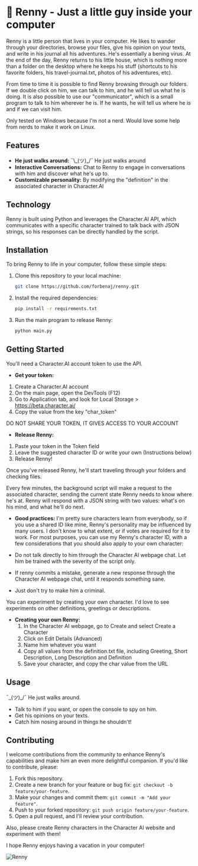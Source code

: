 # 🤖 Renny - Just a little guy inside your computer

Renny is a little person that lives in your computer. He likes to wander through your directories, browse your files, give his opinion on your texts, and write in his journal all his adventures. He's essentially a bening virus. At the end of the day, Renny returns to his little house, which is nothing more than a folder on the desktop where he keeps his stuff (shortcuts to his favorite folders, his travel-journal.txt, photos of his adventures, etc).

From time to time it is possible to find Renny browsing through our folders. If we double click on him, we can talk to him, and he will tell us what he is doing. It is also possible to use our "communicator", which is a small program to talk to him wherever he is. If he wants, he will tell us where he is and if we can visit him.

Only tested on Windows because I'm not a nerd. Would love some help from nerds to make it work on Linux.


## Features

- **He just walks around:** ¯\\\_(ツ)\_/¯ He just walks around
- **Interactive Conversations:** Chat to Renny to engage in conversations with him and discover what he's up to.
- **Customizable personality:** By modifying the "definition" in the associated character in Character.AI 

## Technology

Renny is built using Python and leverages the Character.AI API, which communicates with a specific character trained to talk back with JSON strings, so his responses can be directly handled by the script.

## Installation

To bring Renny to life in your computer, follow these simple steps:

1. Clone this repository to your local machine:

   ```bash
   git clone https://github.com/forbenaj/renny.git
   ```

2. Install the required dependencies:

   ```bash
   pip install -r requirements.txt
   ```

3. Run the main program to release Renny:

   ```bash
   python main.py
   ```

## Getting Started

You'll need a Character.AI account token to use the API.

- **Get your token:**
1. Create a Character.AI account
2. On the main page, open the DevTools (F12)
3. Go to Application tab, and look for Local Storage > https://beta.character.ai/
4. Copy the value from the key "char_token"

DO NOT SHARE YOUR TOKEN, IT GIVES ACCESS TO YOUR ACCOUNT

- **Release Renny:**
1. Paste your token in the Token field
2. Leave the suggested character ID or write your own (Instructions below)
3. Release Renny!

Once you've released Renny, he'll start traveling through your folders and checking files.

Every few minutes, the background script will make a request to the associated character, sending the current state Renny needs to know where he's at. Renny will respond with a JSON string with two values: what's on his mind, and what he'll do next.

- **Good practices:**
I'm pretty sure characters learn from everybody, so if you use a shared ID like mine, Renny's personality may be influenced by many users. I don't know to what extent, or if votes are required for it to work.
For most purposes, you can use my Renny's character ID, with a few considerations that you should also apply to your own character:

- Do not talk directly to him through the Character AI webpage chat. Let him be trained with the severity of the script only.
- If renny commits a mistake, generate a new response through the Character AI webpage chat, until it responds something sane.
- Just don't try to make him a criminal.

You can experiment by creating your own character. I'd love to see experiments on other definitions, greetings or descriptions.
  
- **Creating your own Renny:**
  1. In the Character AI webpage, go to Create and select Create a Character
  2. Click on Edit Details (Advanced)
  3. Name him whatever you want
  4. Copy all values from the definition.txt file, including Greeting, Short Description, Long Description and Definition
  5. Save your character, and copy the char value from the URL

## Usage

¯\_(ツ)_/¯ He just walks around.

- Talk to him if you want, or open the console to spy on him.
- Get his opinions on your texts.
- Catch him nosing around in things he shouldn't!

## Contributing

I welcome contributions from the community to enhance Renny's capabilities and make him an even more delightful companion. If you'd like to contribute, please:

1. Fork this repository.
2. Create a new branch for your feature or bug fix: `git checkout -b feature/your-feature`.
3. Make your changes and commit them: `git commit -m "Add your feature"`.
4. Push to your forked repository: `git push origin feature/your-feature`.
5. Open a pull request, and I'll review your contribution.

Also, please create Renny characters in the Character AI website and experiment with them!

I hope Renny enjoys having a vacation in your computer!

![Renny](renny.png)
